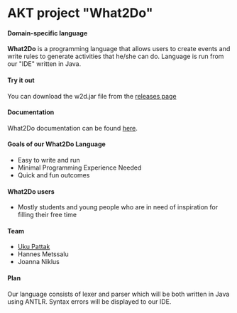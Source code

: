 AKT project "What2Do"
===========

#### Domain-specific language

**What2Do** is a programming language that allows users to create events and write rules to generate activities that he/she can do. Language is run from our "IDE" written in Java.

#### Try it out
You can download the w2d.jar file from the [releases page](https://github.com/ukupat/akt-project/releases)

#### Documentation
What2Do documentation can be found [here](https://github.com/ukupat/akt-project/wiki/Documentation).

#### Goals of our What2Do Language
* Easy to write and run
* Minimal Programming Experience Needed
* Quick and fun outcomes

#### What2Do users
* Mostly students and young people who are in need of inspiration for filling their free time

#### Team
* [Uku Pattak](https://www.linkedin.com/pub/uku-pattak/68/932/241)
* Hannes Metssalu
* Joanna Niklus

#### Plan
Our language consists of lexer and parser which will be both written in Java using ANTLR. Syntax errors will be displayed to our IDE.
